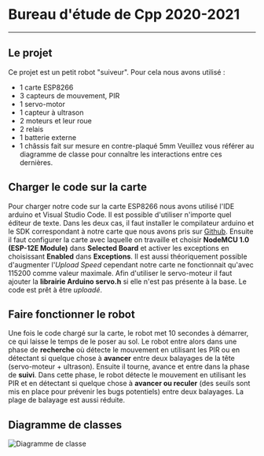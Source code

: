 # Bureau d'étude de Cpp 2020-2021
-----

## Le projet
Ce projet est un petit robot "suiveur". Pour cela nous avons utilisé :
- 1 carte ESP8266
- 3 capteurs de mouvement, PIR
- 1 servo-motor
- 1 capteur à ultrason
- 2 moteurs et leur roue
- 2 relais
- 1 batterie externe
- 1 châssis fait sur mesure en contre-plaqué 5mm
Veuillez vous référer au diagramme de classe pour connaître les interactions entre ces dernières.

## Charger le code sur la carte
Pour charger notre code sur la carte ESP8266 nous avons utilisé l'IDE arduino et Visual Studio Code. Il est possible d'utiliser n'importe quel éditeur de texte. Dans les deux cas, il faut installer le compilateur arduino et le SDK correspondant à notre carte que nous avons pris sur [Github](https://github.com/esp8266/Arduino). Ensuite il faut configurer la carte avec laquelle on travaille et choisir **NodeMCU 1.0 (ESP-12E Module)** dans **Selected Board** et activer les exceptions en choisissant **Enabled** dans **Exceptions**. Il est aussi théoriquement possible d'augmenter l'_Upload Speed_ cependant notre carte ne fonctionnait qu'avec 115200 comme valeur maximale.
Afin d'utiliser le servo-moteur il faut ajouter la **librairie Arduino servo.h** si elle n'est pas présente à la base. 
Le code est prêt à être _uploadé_.

## Faire fonctionner le robot
Une fois le code chargé sur la carte, le robot met 10 secondes à démarrer, ce qui laisse le temps de le poser au sol. Le robot entre alors dans une phase de **recherche** où détecte le mouvement en utilisant les PIR ou en détectant si quelque chose à **avancer** entre deux balayages de la tête (servo-moteur + ultrason). 
Ensuite il tourne, avance et entre dans la phase de **suivi**. Dans cette phase, le robot détecte le mouvement en utilisant les PIR et en détectant si quelque chose à **avancer ou reculer** (des seuils sont mis en place pour prévenir les bugs potentiels) entre deux balayages. La plage de balayage est aussi réduite. 

## Diagramme de classes
![Diagramme de classe](class_diagram.jpg?raw=true "Diagramme de classe")